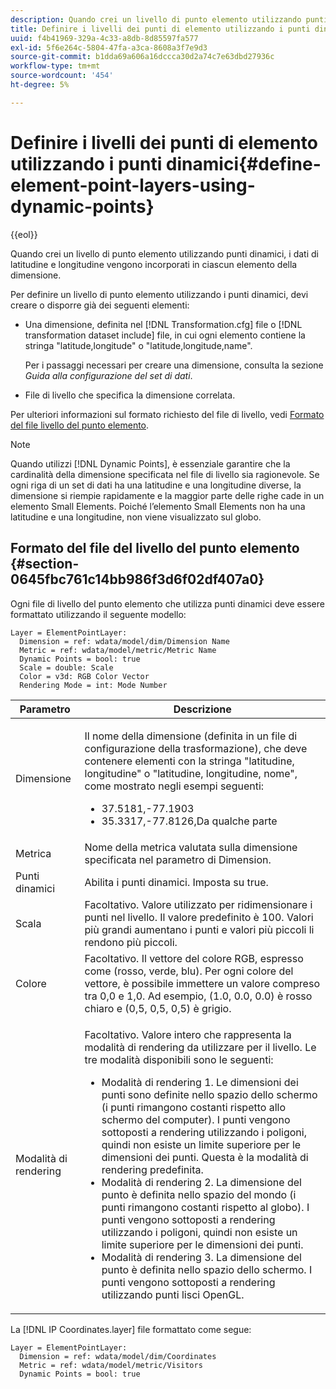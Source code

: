 ```yaml
---
description: Quando crei un livello di punto elemento utilizzando punti dinamici, i dati di latitudine e longitudine vengono incorporati in ciascun elemento della dimensione.
title: Definire i livelli dei punti di elemento utilizzando i punti dinamici
uuid: f4b41969-329a-4c33-a8db-8d85597fa577
exl-id: 5f6e264c-5804-47fa-a3ca-8608a3f7e9d3
source-git-commit: b1dda69a606a16dccca30d2a74c7e63dbd27936c
workflow-type: tm+mt
source-wordcount: '454'
ht-degree: 5%

---
```


# Definire i livelli dei punti di elemento utilizzando i punti dinamici{#define-element-point-layers-using-dynamic-points}

{{eol}}

Quando crei un livello di punto elemento utilizzando punti dinamici, i dati di latitudine e longitudine vengono incorporati in ciascun elemento della dimensione.

Per definire un livello di punto elemento utilizzando i punti dinamici, devi creare o disporre già dei seguenti elementi:

* Una dimensione, definita nel [!DNL Transformation.cfg] file o [!DNL transformation dataset include] file, in cui ogni elemento contiene la stringa &quot;latitude,longitude&quot; o &quot;latitude,longitude,name&quot;.

   Per i passaggi necessari per creare una dimensione, consulta la sezione *Guida alla configurazione del set di dati*.

* File di livello che specifica la dimensione correlata.

Per ulteriori informazioni sul formato richiesto del file di livello, vedi [Formato del file livello del punto elemento](../../../../home/c-get-started/c-im-layers/c-elmt-pt-layers/c-elmt-pt-dyn-pts.md#section-0645fbc761c14bb986f3d6f02df407a0).

>[!NOTE]
>
>Quando utilizzi [!DNL Dynamic Points], è essenziale garantire che la cardinalità della dimensione specificata nel file di livello sia ragionevole. Se ogni riga di un set di dati ha una latitudine e una longitudine diverse, la dimensione si riempie rapidamente e la maggior parte delle righe cade in un elemento Small Elements. Poiché l’elemento Small Elements non ha una latitudine e una longitudine, non viene visualizzato sul globo.

## Formato del file del livello del punto elemento {#section-0645fbc761c14bb986f3d6f02df407a0}

Ogni file di livello del punto elemento che utilizza punti dinamici deve essere formattato utilizzando il seguente modello:

```
Layer = ElementPointLayer:
  Dimension = ref: wdata/model/dim/Dimension Name
  Metric = ref: wdata/model/metric/Metric Name
  Dynamic Points = bool: true
  Scale = double: Scale
  Color = v3d: RGB Color Vector
  Rendering Mode = int: Mode Number
```

<table id="table_8756BDCC49F447C0855BA64BC0078A0C"> 
 <thead> 
  <tr> 
   <th colname="col1" class="entry"> Parametro </th> 
   <th colname="col2" class="entry"> Descrizione </th> 
  </tr> 
 </thead>
 <tbody> 
  <tr> 
   <td colname="col1"> Dimensione </td> 
   <td colname="col2"> <p>Il nome della dimensione (definita in un file di configurazione della trasformazione), che deve contenere elementi con la stringa "latitudine, longitudine" o "latitudine, longitudine, nome", come mostrato negli esempi seguenti: 
     <ul id="ul_CC12F05459C640F5AB3C295932B04F83"> 
      <li id="li_9023CFA04A0F407E9DF0E1A4D71BB18C">37.5181,-77.1903 </li> 
      <li id="li_F002AB3AB98049A4AF1588B51167C7FA">35.3317,-77.8126,Da qualche parte </li> 
     </ul> </p> </td> 
  </tr> 
  <tr> 
   <td colname="col1"> Metrica </td> 
   <td colname="col2"> Nome della metrica valutata sulla dimensione specificata nel parametro di Dimension. </td> 
  </tr> 
  <tr> 
   <td colname="col1"> Punti dinamici </td> 
   <td colname="col2"> Abilita i punti dinamici. Imposta su true. </td> 
  </tr> 
  <tr> 
   <td colname="col1"> Scala </td> 
   <td colname="col2"> Facoltativo. Valore utilizzato per ridimensionare i punti nel livello. Il valore predefinito è 100. Valori più grandi aumentano i punti e valori più piccoli li rendono più piccoli. </td> 
  </tr> 
  <tr> 
   <td colname="col1"> Colore </td> 
   <td colname="col2"> Facoltativo. Il vettore del colore RGB, espresso come (rosso, verde, blu). Per ogni colore del vettore, è possibile immettere un valore compreso tra 0,0 e 1,0. Ad esempio, (1.0, 0.0, 0.0) è rosso chiaro e (0,5, 0,5, 0,5) è grigio. </td> 
  </tr> 
  <tr> 
   <td colname="col1"> Modalità di rendering </td> 
   <td colname="col2"> <p>Facoltativo. Valore intero che rappresenta la modalità di rendering da utilizzare per il livello. Le tre modalità disponibili sono le seguenti: 
     <ul id="ul_C7A74B9B085741C8B7116E4F110DF830"> 
      <li id="li_75CC2BE35C594B6895F743A1967A2E07">Modalità di rendering 1. Le dimensioni dei punti sono definite nello spazio dello schermo (i punti rimangono costanti rispetto allo schermo del computer). I punti vengono sottoposti a rendering utilizzando i poligoni, quindi non esiste un limite superiore per le dimensioni dei punti. Questa è la modalità di rendering predefinita. </li> 
      <li id="li_5B19C5B0F59548E28DCE7F7CD319E210">Modalità di rendering 2. La dimensione del punto è definita nello spazio del mondo (i punti rimangono costanti rispetto al globo). I punti vengono sottoposti a rendering utilizzando i poligoni, quindi non esiste un limite superiore per le dimensioni dei punti. </li> 
      <li id="li_DF0C9AEFE82642C9BD5AEA79770D2896">Modalità di rendering 3. La dimensione del punto è definita nello spazio dello schermo. I punti vengono sottoposti a rendering utilizzando punti lisci OpenGL. </li> 
     </ul> </p> </td> 
  </tr> 
 </tbody> 
</table>

La [!DNL IP Coordinates.layer] file formattato come segue:

```
Layer = ElementPointLayer:
  Dimension = ref: wdata/model/dim/Coordinates
  Metric = ref: wdata/model/metric/Visitors
  Dynamic Points = bool: true
```
